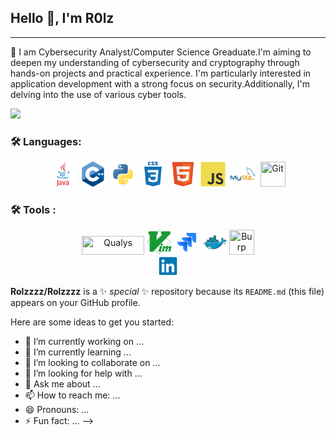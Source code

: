 
## Hello 👋, I'm R0lz
---
:robot: I am Cybersecurity Analyst/Computer Science Greaduate.I'm aiming to deepen my understanding of cybersecurity and cryptography through hands-on projects and practical experience. I'm particularly interested in application development with a strong focus on security.Additionally, I'm delving into the use of various cyber tools.

<!--add animation using share link from ghiphy-->
<div id="header">
  <img src="https://i.giphy.com/media/v1.Y2lkPTc5MGI3NjExdmp6bGU0Yjc3bGx1YnptejRpd2c4cnJmNDA4cGczdnYxZ3dxMmJ2NCZlcD12MV9pbnRlcm5hbF9naWZfYnlfaWQmY3Q9cw/KwkcZeyMOsdoY/giphy.gif" width="400"/>
</div>



### :hammer_and_wrench: Languages:
<div id="badges" align="center"> 
  <img src="https://github.com/devicons/devicon/blob/master/icons/java/java-original-wordmark.svg" title="Java" alt="Java" width="40" height="40"/>&nbsp;
  <img src="https://github.com/devicons/devicon/blob/master/icons/cplusplus/cplusplus-original.svg" title="C++" alt="React" width="40" height="40"/>&nbsp;
  <img src="https://github.com/devicons/devicon/blob/master/icons/python/python-original.svg" 
title="Python" alt="Spring" width="40" height="40"/>&nbsp;
  <img src="https://github.com/devicons/devicon/blob/master/icons/css3/css3-plain-wordmark.svg"  title="CSS3" alt="CSS" width="40" height="40"/>&nbsp;
  <img src="https://github.com/devicons/devicon/blob/master/icons/html5/html5-original.svg" title="HTML5" alt="HTML" width="40" height="40"/>&nbsp;
  <img src="https://github.com/devicons/devicon/blob/master/icons/javascript/javascript-original.svg" title="JavaScript" alt="JavaScript" width="40" height="40"/>&nbsp;
  <img src="https://github.com/devicons/devicon/blob/master/icons/mysql/mysql-original-wordmark.svg" title="MySQL"  alt="MySQL" width="40" height="40"/>&nbsp;
  <img src="https://upload.wikimedia.org/wikipedia/commons/2/26/Logo-Qualys.svg" title="Git" **alt="Git" width="40" height="40"/>
</div>

### :hammer_and_wrench: Tools :

<div id="badges" align="center"> 
  <img src="https://upload.wikimedia.org/wikipedia/commons/thumb/2/26/Logo-Qualys.svg/1024px-Logo-Qualys.svg.png" title="Qualys" **alt="Qualys" width="100" height="30"/>
  <img src="https://github.com/devicons/devicon/blob/master/icons/vim/vim-plain.svg" 
title="Vim" **alt="Vim" width="40" height="40"/>
  <img src="https://github.com/devicons/devicon/blob/master/icons/jira/jira-original.svg" title="Jira" **alt="Jira" width="40" height="40"/>
  <img src="https://github.com/devicons/devicon/blob/master/icons/docker/docker-original.svg" 
title="DOCKER" **alt="Docker" width="40" height="40"/>
  <img src="https://upload.wikimedia.org/wikipedia/commons/thumb/f/f2/Logo_of_PortSwigger.svg/1280px-Logo_of_PortSwigger.svg.png" 
title="Burp" **alt="Burp" width="40" height="40"/>
</div>


<!--My link to LINKEDIN -->
<div id="badges" align="center">
  <a href="My link hoes here">
    <img src="https://github.com/devicons/devicon/blob/master/icons/linkedin/linkedin-original.svg" width="30" height="30" alt="LinkedIn Badge"/>
  </a>
</div>

**Rolzzzz/Rolzzzz** is a ✨ _special_ ✨ repository because its `README.md` (this file) appears on your GitHub profile.

Here are some ideas to get you started:

- 🔭 I’m currently working on ...
- 🌱 I’m currently learning ...
- 👯 I’m looking to collaborate on ...
- 🤔 I’m looking for help with ...
- 💬 Ask me about ...
- 📫 How to reach me: ...
- 😄 Pronouns: ...
- ⚡ Fun fact: ...
-->
